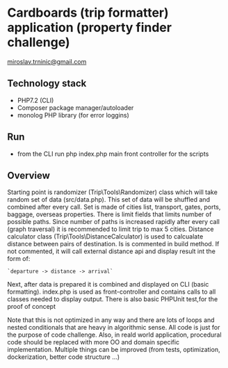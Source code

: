 # Cardboards (trip formatter) application (property finder challenge)
miroslav.trninic@gmail.com

## Technology stack
* PHP7.2 (CLI)
* Composer package manager/autoloader
* monolog PHP library (for error loggins)

## Run
* from the CLI run php index.php main front controller for the scripts

## Overview
Starting point is randomizer (Trip\Tools\Randomizer) class which will take random set of data (src/data.php). This set of data will be shuffled and 
combined after every call. Set is made of cities list, transport, gates, ports, baggage, overseas properties. There is limit fields that limits number of possible paths. 
Since number of paths is increased rapidly after every call (graph traversal) it is recommended to limit trip to max 5 cities. Distance calculator class (Trip\Tools\DistanceCalculator) is used to calcualate distance between pairs of destination. Is is commented in build method. If not commented, it will call external distance api and display result int the form of: 

    `departure -> distance -> arrival`

Next, after data is prepared it is combined and displayed on CLI (basic formatting). index.php is used as front-controller and contains calls to all classes needed to display output. There is also basic PHPUnit test,for the proof of concept

Note that this is not optimized in any way and there are lots of loops and nested conditionals that are heavy in algorithmic sense. All code is just for the purpose of code challenge. Also, in reald world application, procedural code should be replaced with more OO and domain specific implementation.
Multiple things can be improved (from tests, optimization, dockerization, better code structure ...)
